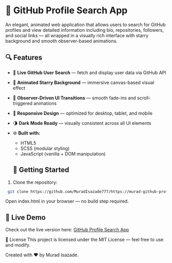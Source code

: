 # 🌌 GitHub Profile Search App

An elegant, animated web application that allows users to search for GitHub profiles and view detailed information including bio, repositories, followers, and social links — all wrapped in a visually rich interface with starry background and smooth observer-based animations.

## 🔍 Features

- 🔎 **Live GitHub User Search** — fetch and display user data via GitHub API
- 🌠 **Animated Starry Background** — immersive canvas-based visual effect
- 🎯 **Observer-Driven UI Transitions** — smooth fade-ins and scroll-triggered animations
- 🎨 **Responsive Design** — optimized for desktop, tablet, and mobile
- 🌗 **Dark Mode Ready** — visually consistent across all UI elements
- ⚙️ **Built with:**  
  - HTML5  
  - SCSS (modular styling)  
  - JavaScript (vanilla + DOM manipulation)

  ## 🚀 Getting Started

1. Clone the repository:
 ```bash
  git clone https://github.com/MuradIsazade777/https://murad-github-profile.netlify.app/
```

Open index.html in your browser — no build step required.

## 🔗 Live Demo

Check out the live version here: [GitHub Profile Search App](https://your-netlify-link.netlify.app)


📄 License
This project is licensed under the MIT License — feel free to use and modify.

Created with ❤️ by Murad Isazade.
